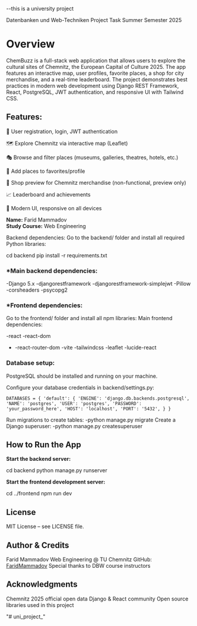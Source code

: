 --this is a university project 

Datenbanken und Web-Techniken 
Project Task Summer Semester 2025

# Overview
ChemBuzz is a full-stack web application that allows users to explore the cultural sites of Chemnitz, the European Capital of Culture 2025. The app features an interactive map, user profiles, favorite places, a shop for city merchandise, and a real-time leaderboard.
The project demonstrates best practices in modern web development using Django REST Framework, React, PostgreSQL, JWT authentication, and responsive UI with Tailwind CSS.

## Features:

🔐 User registration, login, JWT authentication

🗺️ Explore Chemnitz via interactive map (Leaflet)

🎭 Browse and filter places (museums, galleries, theatres, hotels, etc.)

📌 Add places to favorites/profile

🛒 Shop preview for Chemnitz merchandise (non-functional, preview only)

📈 Leaderboard and achievements

📸 Modern UI, responsive on all devices


**Name:** Farid Mammadov  
**Study Course:** Web Engineering  


Backend dependencies:
Go to the backend/ folder and install all required Python libraries:

cd backend
pip install -r requirements.txt

### *Main backend dependencies:
  -Django 5.x
  -djangorestframework
  -djangorestframework-simplejwt
  -Pillow
  -corsheaders
  -psycopg2

### *Frontend dependencies:
Go to the frontend/ folder and install all npm libraries:
Main frontend dependencies:

  -react
  -react-dom
- -react-router-dom
  -vite
  -tailwindcss
  -leaflet
  -lucide-react


### Database setup:

PostgreSQL should be installed and running on your machine.

Configure your database credentials in backend/settings.py:

`DATABASES = {
    'default': {
        'ENGINE': 'django.db.backends.postgresql',
        'NAME': 'postgres',
        'USER': 'postgres',
        'PASSWORD': 'your_password_here',
        'HOST': 'localhost',
        'PORT': '5432',
    }
}`

Run migrations to create tables:  -python manage.py migrate
Create a Django superuser:  -python manage.py createsuperuser

## **How to Run the App**

**Start the backend server:**

cd backend
python manage.py runserver

**Start the frontend development server:**

cd ../frontend
npm run dev

## License
MIT License – see LICENSE file.

## Author & Credits
Farid Mammadov
Web Engineering @ TU Chemnitz
GitHub: [FaridMammadov](https://github.com/faridmmdv)
Special thanks to DBW course instructors

## Acknowledgments
Chemnitz 2025 official open data
Django & React community
Open source libraries used in this project

"# uni_project_" 
